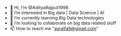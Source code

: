 - 👋 Hi, I’m @AdityaRajput1998
- 👀 I’m interested in Big data | Data Science | AI
- 🌱 I’m currently learning Big Data technologies
- 💞️ I’m looking to collaborate on big data related stuff
- 📫 How to reach me "asralfa9@gmail.com"

<!---
AdityaRajput1998/AdityaRajput1998 is a ✨ special ✨ repository because its `README.md` (this file) appears on your GitHub profile.
You can click the Preview link to take a look at your changes.
--->
